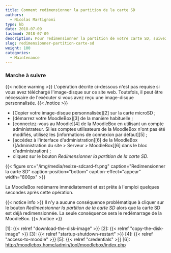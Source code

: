 ```yaml
---
title: Comment redimensionner la partition de la carte SD
authors:
  - Nicolas Martignoni
type: kb
date: 2018-07-09
lastmod: 2018-07-09
description: Pour redimensionner la partition de votre carte SD, suivez ces instructions.
slug: redimensionner-partition-carte-sd
weight: 100
categories:
  - Maintenance
---
```


### Marche à suivre

{{< notice warning >}}
L'opération décrite ci-dessous n'est pas requise si vous avez téléchargé l'image-disque sur ce site web. Toutefois, il peut être nécessaire de l'exécuter si vous avez reçu une image-disque personnalisée.
{{< /notice >}}

- [Copier votre image-disque personnalisée][2] sur la carte microSD ;
- [démarrez votre MoodleBox][3] de la manière habituelle ;
- [connectez-vous au Moodle][4] de la MoodleBox en utilisant un compte administrateur. Si les comptes utilisateurs de la MoodleBox n'ont pas été modifiés, utilisez les [informations de connexion par défaut][5] ;
- [accédez à l'interface d'administration][6] de la MoodleBox ([Administration du site > Serveur > MoodleBox][6] dans le bloc d'administration) ;
- cliquez sur le bouton _Redimensionner la partition de la carte SD_.

{{< figure src="/img/media/resize-sdcard-fr.png" caption="Redimensionner la carte SD" caption-position="bottom" caption-effect="appear" width="800px" >}}

La MoodleBox redémarre immédiatement et est prête à l'emploi quelques secondes après cette opération.

{{< notice info >}}
Il n'y a aucune conséquence problématique à cliquer sur le bouton _Redimensionner la partition de la carte SD_ alors que la carte SD est déjà redimensionnée. La seule conséquence sera le redémarrage de la MoodleBox.
{{< /notice >}}

 [1]: {{< relref "download-the-disk-image" >}}
 [2]: {{< relref "copy-the-disk-image" >}}
 [3]: {{< relref "startup-shutdown-restart" >}}
 [4]: {{< relref "access-to-moodle" >}}
 [5]: {{< relref "credentials" >}}
 [6]: http://moodlebox.home/admin/tool/moodlebox/index.php

